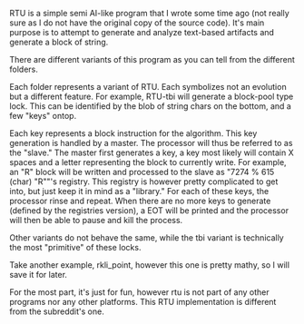 RTU is a simple semi AI-like program that I wrote some time ago (not really sure as I do not have the original copy of the source code). It's main purpose is to
attempt to generate and analyze text-based artifacts and generate a block of string. 

There are different variants of this program as you can tell from the different folders.

Each folder represents a variant of RTU. Each symbolizes not an evolution but a different feature. 
For example,
RTU-tbi will generate a block-pool type lock. This can be identified by the blob of string chars on the bottom, and a few "keys" ontop.

Each key represents a block instruction for the algorithm. This key generation is handled by a master. The processor will thus be referred to 
as the "slave." The master first generates a key, a key most likely will contain X spaces and a letter representing the block to currently write. For example,
an "R" block will be written and processed to the slave as "7274 % 615 (char) "R""'s registry. This registry is however pretty complicated to get into, but just keep 
it in mind as a "library." For each of these keys, the processor rinse and repeat. When there are no more keys to generate (defined by the registries version), a EOT will be printed and the processor will then be able to pause and kill the process.

Other variants do not behave the same, while the tbi variant is technically the most "primitive" of these locks.

Take another example, rkli_point, however this one is pretty mathy, so I will save it for later.

For the most part, it's just for fun, however rtu is not part of any other programs nor any other platforms. This RTU implementation is different from
the subreddit's one. 

